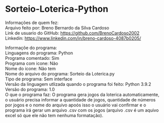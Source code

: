 # Sorteio-Loterica-Python
Informações de quem fez:  
  Arquivo feito por: Breno Bernardo da Silva Cardoso  
  Link de usuario do GitHub: https://github.com/BrenoCardoso2002  
  Linkedin: https://www.linkedin.com/in/breno-cardoso-4087b0205/  

Informaçõe do programa:  
  Linguagens do programa: Python  
  Programa comentado: Sim  
  Programa com icone: Não  
  Nome do icone: Não tem  
  Nome do arquivo do programa: Sorteio da Loterica.py  
  Tipo de programa: Sem interface  
  Versão da linguagem utlizada quando o programa foi feito: Python 3.9.2  
  Versão do programa: 1.0  
  O que o programa faz: O programa gera jogos da loterica automaticamente, o usuário precisa informar a quantidade de jogos, quantidade de números por jogos e o nome do arquivo apoós isso o usuário vai confirmar e o programa irá gerar um arquivo .csv com os jogos (arquivo .csv é um aquivo excel só que ele não tem nenhuma formatação).  
